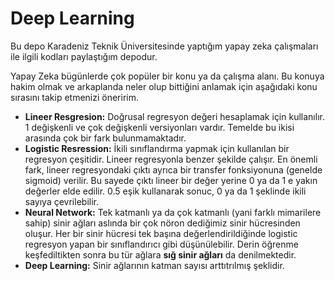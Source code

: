 # Deep Learning
Bu depo Karadeniz Teknik Üniversitesinde yaptığım yapay zeka çalışmaları ile ilgili kodları paylaştığım depodur.

Yapay Zeka bügünlerde çok popüler bir konu ya da çalışma alanı. Bu konuya hakim olmak ve arkaplanda neler olup bittiğini anlamak için aşağıdaki konu sırasını takip etmenizi öneririm.
* **Lineer Resgresion:** Doğrusal regresyon değeri hesaplamak için kullanılır. 1 değişkenli ve çok değişkenli versiyonları vardır. Temelde  bu ikisi arasında çok bir fark bulunmamaktadır.
* **Logistic Resression:** İkili sınıflandırma yapmak için kullanılan bir regresyon çeşitidir. Lineer regresyonla benzer şekilde çalışır. En önemli fark, lineer regresyondaki çıktı ayrıca bir transfer fonksiyonuna (genelde sigmoid) verilir. Bu sayede çıktı lineer bir değer yerine 0 ya da 1 e yakın değerler elde edilir. 0.5 eşik kullanarak sonuc, 0 ya da 1 şeklinde ikili sayıya çevrilebilir.
* **Neural Network:** Tek katmanlı ya da çok katmanlı (yani farklı mimarilere sahip) sinir ağları aslında bir çok nöron dediğimiz sinir hücresinden oluşur. Her bir sinir hücresi tek başına değerlendirildiğinde logistic regresyon yapan bir sınıflandırıcı gibi düşünülebilir. Derin öğrenme keşfediltikten sonra bu tür ağlara **sığ sinir ağları** da denilmektedir.
* **Deep Learning:** Sinir ağlarının katman sayısı arttıtrılmış şeklidir.
